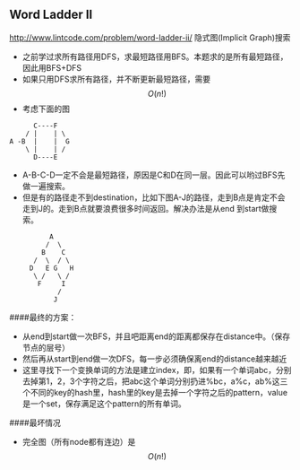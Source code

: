 ##  Word Ladder II
http://www.lintcode.com/problem/word-ladder-ii/
隐式图(Implicit Graph)搜索
 
- 之前学过求所有路径用DFS，求最短路径用BFS。本题求的是所有最短路径，因此用BFS+DFS
- 如果只用DFS求所有路径，并不断更新最短路径，需要$$O(n!)$$
- 考虑下面的图


```
      C----F
    / |    | \
A -B  |    |  G
    \ |    | /
      D----E

```
- A-B-C-D一定不会是最短路径，原因是C和D在同一层。因此可以哟过BFS先做一遍搜索。
- 但是有的路径走不到destination，比如下图A-J的路径，走到B点是肯定不会走到J的。走到B点就要浪费很多时间返回。解决办法是从end 到start做搜索。


```
          A
         /  \
        B    C
      /  \  / \
     D   E G   H
      \ /   \ /
       F     I
            /
           J

```
####最终的方案：
- 从end到start做一次BFS，并且吧距离end的距离都保存在distance中。（保存节点的层号）
- 然后再从start到end做一次DFS，每一步必须确保离end的distance越来越近
- 这里寻找下一个变换单词的方法是建立index，即，如果有一个单词abc，分别去掉第1，2，3个字符之后，把abc这个单词分别扔进%bc，a%c，ab%这三个不同的key的hash里，hash里的key是去掉一个字符之后的pattern，value是一个set，保存满足这个pattern的所有单词。

####最坏情况
- 完全图（所有node都有连边）是$$O(n!)$$





















